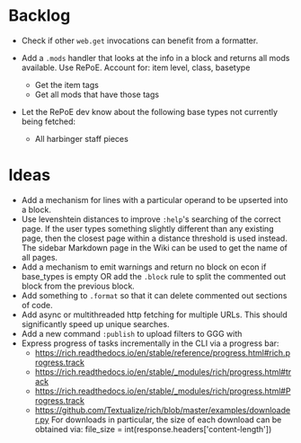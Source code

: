 # Backlog
* Check if other `web.get` invocations can benefit from a formatter.
* Add a `.mods` handler that looks at the info in a block and returns all mods available.
    Use RePoE.
    Account for: item level, class, basetype
    - Get the item tags
    - Get all mods that have those tags

* Let the RePoE dev know about the following base types not currently being fetched:
    - All harbinger staff pieces

# Ideas
* Add a mechanism for lines with a particular operand to be upserted into a block.
* Use levenshtein distances to improve `:help`'s searching of the correct page.
    If the user types something slightly different than any existing page, then the closest page within a distance threshold is used instead.
    The sidebar Markdown page in the Wiki can be used to get the name of all pages.
* Add a mechanism to emit warnings and return no block on econ if base_types is empty OR add the `.block` rule to split the commented out block from the previous block.
* Add something to `.format` so that it can delete commented out sections of code.
* Add async or multithreaded http fetching for multiple URLs. This should significantly speed up unique searches.
* Add a new command `:publish` to upload filters to GGG with
* Express progress of tasks incrementally in the CLI via a progress bar:
    - https://rich.readthedocs.io/en/stable/reference/progress.html#rich.progress.track
    - https://rich.readthedocs.io/en/stable/_modules/rich/progress.html#track
    - https://rich.readthedocs.io/en/stable/_modules/rich/progress.html#Progress.track
    - https://github.com/Textualize/rich/blob/master/examples/downloader.py
    For downloads in particular, the size of each download can be obtained via:
        file_size = int(response.headers['content-length'])